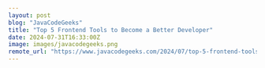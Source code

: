 ```yaml
---
layout: post
blog: "JavaCodeGeeks"
title: "Top 5 Frontend Tools to Become a Better Developer"
date: 2024-07-31T16:33:00Z
image: images/javacodegeeks.png
remote_url: "https://www.javacodegeeks.com/2024/07/top-5-frontend-tools-to-become-a-better-developer.html"
---
```

